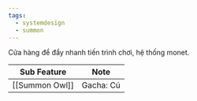 ```yaml
---
tags:
  - systemdesign
  - summon
---
```

Cửa hàng để đẩy nhanh tiến trình chơi, hệ thống monet.

| Sub Feature    | Note      |
| -------------- | --------- |
| [[Summon Owl]] | Gacha: Cú |






